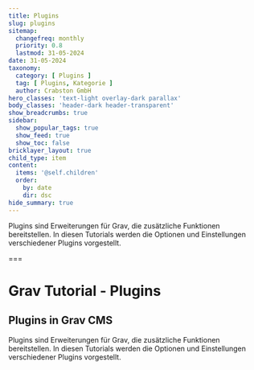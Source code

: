 ```yaml
---
title: Plugins
slug: plugins
sitemap:
  changefreq: monthly
  priority: 0.8
  lastmod: 31-05-2024
date: 31-05-2024
taxonomy:
  category: [ Plugins ]
  tag: [ Plugins, Kategorie ]
  author: Crabston GmbH
hero_classes: 'text-light overlay-dark parallax'
body_classes: 'header-dark header-transparent'
show_breadcrumbs: true
sidebar:
  show_popular_tags: true
  show_feed: true
  show_toc: false
bricklayer_layout: true
child_type: item
content:
  items: '@self.children'
  order:
    by: date
    dir: dsc
hide_summary: true
---
```


Plugins sind Erweiterungen für Grav, die zusätzliche Funktionen bereitstellen. In diesen Tutorials werden die Optionen und Einstellungen verschiedener Plugins vorgestellt.

===

# Grav Tutorial - Plugins
## Plugins in Grav CMS

Plugins sind Erweiterungen für Grav, die zusätzliche Funktionen bereitstellen. In diesen Tutorials werden die Optionen und Einstellungen verschiedener Plugins vorgestellt.
